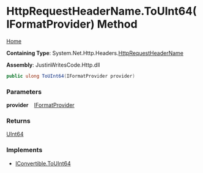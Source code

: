 # HttpRequestHeaderName\.ToUInt64\(IFormatProvider\) Method

[Home](../../../../README.md)

**Containing Type**: System\.Net\.Http\.Headers\.[HttpRequestHeaderName](../README.md)

**Assembly**: JustinWritesCode\.Http\.dll

```csharp
public ulong ToUInt64(IFormatProvider provider)
```

### Parameters

**provider** &ensp; [IFormatProvider](https://docs.microsoft.com/en-us/dotnet/api/system.iformatprovider)

### Returns

[UInt64](https://docs.microsoft.com/en-us/dotnet/api/system.uint64)

### Implements

* [IConvertible.ToUInt64](https://docs.microsoft.com/en-us/dotnet/api/system.iconvertible.touint64)
